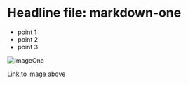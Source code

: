 # Headline file: markdown-one

* point 1
* point 2
* point 3

![ImageOne](https://github.com/software-developer-org/sandbox/blob/feature/28-staging/challenge-010/I_bring_you_love.png)

[Link to image above](https://github.com/software-developer-org/sandbox/blob/feature/28-staging/challenge-010/I_bring_you_love.png)
